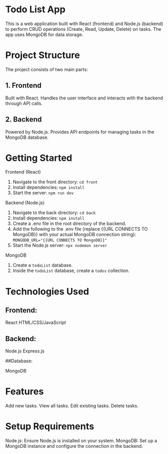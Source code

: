 # Todo List App
This is a web application built with React (frontend) and Node.js (backend) to perform CRUD operations (Create, Read, Update, Delete) on tasks. The app uses MongoDB for data storage.

# Project Structure
The project consists of two main parts:

## 1. Frontend
Built with React.
Handles the user interface and interacts with the backend through API calls.
## 2. Backend
Powered by Node.js.
Provides API endpoints for managing tasks in the MongoDB database.



# Getting Started
Frontend (React)

1. Navigate to the front directory: ```cd front```
2. Install dependencies: ```npm install```
3. Start the server: ```npm run dev```


Backend (Node.js)

1. Navigate to the back directory: ```cd back```
2. Install dependencies: ```npm install```
3. Create a .env file in the root directory of the backend.
4. Add the following to the .env file (replace {{URL CONNECTS TO MongoDB}} with your actual MongoDB connection string): ```MONGODB_URL="{{URL CONNECTS TO MongoDB}}"```
5. Start the Node.js server: ```npx nodemon server```


MongoDB
1. Create a `todoList` database.
2. Inside the `todoList` database, create a `todos` collection.



# Technologies Used

## Frontend:

React
HTML/CSS/JavaScript

## Backend:

Node.js
Express.js

##Database:

MongoDB

# Features
Add new tasks.
View all tasks.
Edit existing tasks.
Delete tasks.

# Setup Requirements
Node.js: Ensure Node.js is installed on your system.
MongoDB: Set up a MongoDB instance and configure the connection in the backend.
